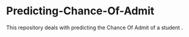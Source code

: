 # Predicting-Chance-Of-Admit
This repository deals with predicting the Chance Of Admit of a student .
